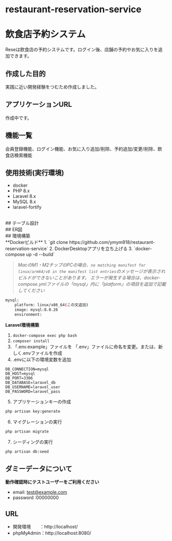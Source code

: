 # restaurant-reservation-service
# 飲食店予約システム
Reseは飲食店の予約システムです。ログイン後、店舗の予約やお気に入りを追加できます。</br>
## 作成した目的
実践に近い開発経験をつむため作成しました。
## アプリケーションURL
作成中です。
## 機能一覧
会員登録機能、ログイン機能、お気に入り追加/削除、予約追加/変更/削除、飲食店検索機能</br>
## 使用技術(実行環境)
- docker
- PHP 8.x
- Laravel 8.x
- MySQL 8.x
- laravel-fortify
</br>
## テーブル設計
</br>
## ER図
</br>
## 環境構築
</br>
**Dockerビルド**
1. `git clone https://github.com/ymym918/restaurant-reservation-service`
2. DockerDesktopアプリを立ち上げる
3. `docker-compose up -d --build`

> *MacのM1・M2チップのPCの場合、`no matching manifest for linux/arm64/v8 in the manifest list entries`のメッセージが表示されビルドができないことがあります。
エラーが発生する場合は、docker-compose.ymlファイルの「mysql」内に「platform」の項目を追加で記載してください*
``` bash
mysql:
    platform: linux/x86_64(この文追加)
    image: mysql:8.0.26
    environment:
```
**Laravel環境構築**
1. `docker-compose exec php bash`
2. `composer install`
3. 「.env.example」ファイルを 「.env」ファイルに命名を変更。または、新しく.envファイルを作成
4. .envに以下の環境変数を追加
``` text
DB_CONNECTION=mysql
DB_HOST=mysql
DB_PORT=3306
DB_DATABASE=laravel_db
DB_USERNAME=laravel_user
DB_PASSWORD=laravel_pass
```
5. アプリケーションキーの作成
``` bash
php artisan key:generate
```

6. マイグレーションの実行
``` bash
php artisan migrate
```

7. シーディングの実行
``` bash
php artisan db:seed
```
## ダミーデータについて
**動作確認時にテストユーザーをご利用ください**
- email: test@example.com
- password :00000000

## URL
- 開発環境　　：http://localhost/
- phpMyAdmin：http://localhost:8080/